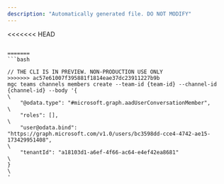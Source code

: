 ```yaml
---
description: "Automatically generated file. DO NOT MODIFY"
---
```


<<<<<<< HEAD
```cli

=======
```bash

// THE CLI IS IN PREVIEW. NON-PRODUCTION USE ONLY
>>>>>>> ac57e61007f395881f1814eae37dc23911227b9b
mgc teams channels members create --team-id {team-id} --channel-id {channel-id} --body '{\
    "@odata.type": "#microsoft.graph.aadUserConversationMember",\
    "roles": [],\
    "user@odata.bind": "https://graph.microsoft.com/v1.0/users/bc3598dd-cce4-4742-ae15-173429951408",\
    "tenantId": "a18103d1-a6ef-4f66-ac64-e4ef42ea8681"\
}\
'

```